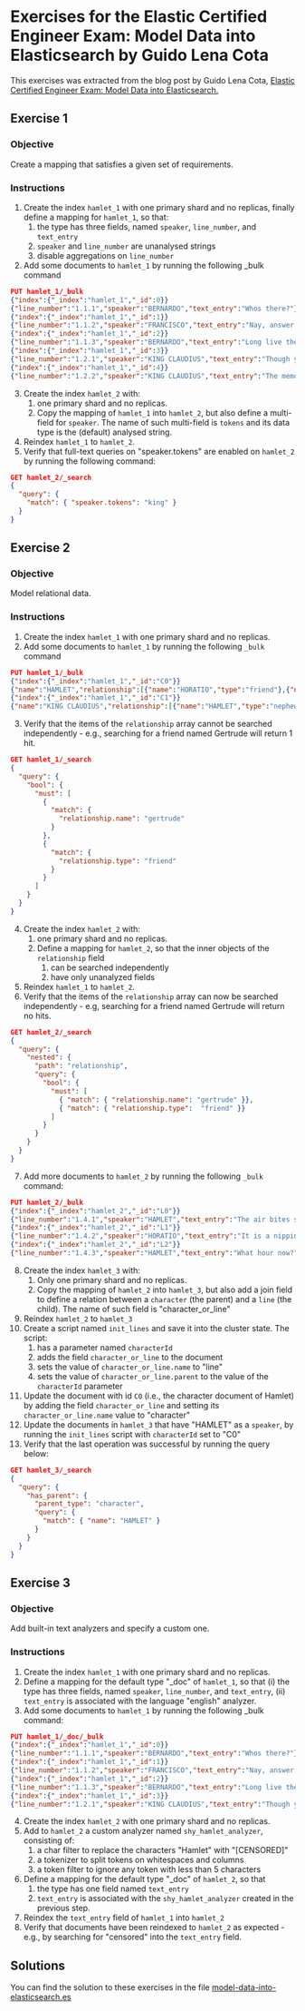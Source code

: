 # Exercises for the Elastic Certified Engineer Exam: Model Data into Elasticsearch by Guido Lena Cota

This exercises was extracted from the blog post by Guido Lena Cota, [Elastic Certified Engineer Exam: Model Data into Elasticsearch.](https://kreuzwerker.de/en/post/exercises-for-the-elastic-certified-engineer-exam-model-data-into)

## Exercise 1

### Objective

Create a mapping that satisfies a given set of requirements.

### Instructions

1. Create the index `hamlet_1` with one primary shard and no replicas, finally define a mapping for `hamlet_1`, so that:
   1. the type has three fields, named `speaker`, `line_number`, and `text_entry`
   2. `speaker` and `line_number` are unanalysed strings
   3. disable aggregations on `line_number`
2. Add some documents to `hamlet_1` by running the following \_bulk command

```json
PUT hamlet_1/_bulk
{"index":{"_index":"hamlet_1","_id":0}}
{"line_number":"1.1.1","speaker":"BERNARDO","text_entry":"Whos there?"}
{"index":{"_index":"hamlet_1","_id":1}}
{"line_number":"1.1.2","speaker":"FRANCISCO","text_entry":"Nay, answer me: stand, and unfold yourself."}
{"index":{"_index":"hamlet_1","_id":2}}
{"line_number":"1.1.3","speaker":"BERNARDO","text_entry":"Long live the king!"}
{"index":{"_index":"hamlet_1","_id":3}}
{"line_number":"1.2.1","speaker":"KING CLAUDIUS","text_entry":"Though yet of Hamlet     our dear brothers death"}
{"index":{"_index":"hamlet_1","_id":4}}
{"line_number":"1.2.2","speaker":"KING CLAUDIUS","text_entry":"The memory be green,    and that it us befitted"}
```

3. Create the index `hamlet_2` with:
   1. one primary shard and no replicas.
   2. Copy the mapping of `hamlet_1` into `hamlet_2`, but also define a multi-field for `speaker`. The name of such multi-field is `tokens` and its data type is the (default) analysed string.
4. Reindex `hamlet_1` to `hamlet_2`.
5. Verify that full-text queries on "speaker.tokens" are enabled on `hamlet_2` by running the following command:

```json
GET hamlet_2/_search
{
  "query": {
    "match": { "speaker.tokens": "king" }
  }
}
```

## Exercise 2

### Objective

Model relational data.

### Instructions

1. Create the index `hamlet_1` with one primary shard and no replicas.
2. Add some documents to `hamlet_1` by running the following `_bulk` command

```json
PUT hamlet_1/_bulk
{"index":{"_index":"hamlet_1","_id":"C0"}}
{"name":"HAMLET","relationship":[{"name":"HORATIO","type":"friend"},{"name":"GERTRUDE","type":"mother"}]}
{"index":{"_index":"hamlet_1","_id":"C1"}}
{"name":"KING CLAUDIUS","relationship":[{"name":"HAMLET","type":"nephew"}]}
```

3. Verify that the items of the `relationship` array cannot be searched independently - e.g., searching for a friend named Gertrude will return 1 hit.

```json
GET hamlet_1/_search
{
  "query": {
    "bool": {
      "must": [
        {
          "match": {
            "relationship.name": "gertrude"
          }
        },
        {
          "match": {
            "relationship.type": "friend"
          }
        }
      ]
    }
  }
}
```
4. Create the index `hamlet_2` with:
   1.  one primary shard and no replicas.
   2.  Define a mapping for  `hamlet_2`, so that the inner objects of the `relationship` field
       1.  can be searched independently
       2.  have only unanalyzed fields
5. Reindex `hamlet_1` to `hamlet_2`.
6. Verify that the items of the `relationship` array can now be searched independently - e.g, searching for a friend named Gertrude will return no hits.

```json
GET hamlet_2/_search 
{
  "query": {
    "nested": {
      "path": "relationship",
      "query": {
        "bool": {
          "must": [
            { "match": { "relationship.name": "gertrude" }},
            { "match": { "relationship.type":  "friend" }} 
          ]
        }
      }
    }
  }
}
```

7. Add more documents to `hamlet_2` by running the following `_bulk` command:

```json
PUT hamlet_2/_bulk
{"index":{"_index":"hamlet_2","_id":"L0"}}
{"line_number":"1.4.1","speaker":"HAMLET","text_entry":"The air bites shrewdly; it is very cold."}
{"index":{"_index":"hamlet_2","_id":"L1"}}
{"line_number":"1.4.2","speaker":"HORATIO","text_entry":"It is a nipping and an eager air."}
{"index":{"_index":"hamlet_2","_id":"L2"}}
{"line_number":"1.4.3","speaker":"HAMLET","text_entry":"What hour now?"}
```
8. Create the index `hamlet_3` with:
   1. Only one primary shard and no replicas.
   2. Copy the mapping of `hamlet_2` into `hamlet_3`, but also add a join field to define a relation between a `character` (the parent) and a `line` (the child). The name of such field is "character_or_line"
9.  Reindex `hamlet_2` to `hamlet_3`
10. Create a script named `init_lines` and save it into the cluster state. The script:
    1.  has a parameter named `characterId`
    2.  adds the field `character_or_line` to the document
    3.  sets the value of `character_or_line.name` to "line"
    4.  sets the value of `character_or_line.parent` to the value of the `characterId` parameter
11. Update the document with id `C0` (i.e., the character document of Hamlet) by adding the field `character_or_line` and setting its `character_or_line.name` value to "character"
12. Update the documents in `hamlet_3` that have "HAMLET" as a `speaker`, by running the `init_lines` script with `characterId` set to "C0"
13. Verify that the last operation was successful by running the query below:

```json
GET hamlet_3/_search
{
  "query": {
    "has_parent": {
      "parent_type": "character",
      "query": {
        "match": { "name": "HAMLET" }
      }
    }
  }
}
```

## Exercise 3

### Objective

Add built-in text analyzers and specify a custom one.

### Instructions

1. Create the index `hamlet_1` with one primary shard and no replicas.
2. Define a mapping for the default type "_doc" of `hamlet_1`, so that (i) the type has three fields, named `speaker`, `line_number`, and `text_entry`, (ii) `text_entry` is associated with the language "english" analyzer.
3. Add some documents to `hamlet_1` by running the following _bulk command:

```json
PUT hamlet_1/_doc/_bulk
{"index":{"_index":"hamlet_1","_id":0}}
{"line_number":"1.1.1","speaker":"BERNARDO","text_entry":"Whos there?"}
{"index":{"_index":"hamlet_1","_id":1}}
{"line_number":"1.1.2","speaker":"FRANCISCO","text_entry":"Nay, answer me: stand, and unfold yourself."}
{"index":{"_index":"hamlet_1","_id":2}}
{"line_number":"1.1.3","speaker":"BERNARDO","text_entry":"Long live the king!"}
{"index":{"_index":"hamlet_1","_id":3}}
{"line_number":"1.2.1","speaker":"KING CLAUDIUS","text_entry":"Though yet of Hamlet our dear brothers death"}
```
4. Create the index `hamlet_2` with one primary shard and no replicas.
5. Add to `hamlet_2` a custom analyzer named `shy_hamlet_analyzer`, consisting of: 
   1. a char filter to replace the characters "Hamlet" with "[CENSORED]"
   2. a tokenizer to split tokens on whitespaces and columns
   3. a token filter to ignore any token with less than 5 characters
6. Define a mapping for the default type "_doc" of `hamlet_2`, so that
   1. the type has one field named `text_entry`
   2. `text_entry` is associated with the `shy_hamlet_analyzer` created in the previous step.
7. Reindex the `text_entry` field of `hamlet_1` into `hamlet_2`
8. Verify that documents have been reindexed to `hamlet_2` as expected - e.g., by searching for "censored" into the `text_entry` field.

## Solutions


You can find the solution to these exercises in the file [model-data-into-elasticsearch.es](./solutions/model-data-into-elasticsearch.es)